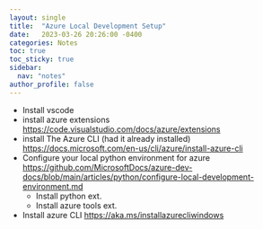 ```yaml
---
layout: single
title:  "Azure Local Development Setup"
date:   2023-03-26 20:26:00 -0400
categories: Notes
toc: true
toc_sticky: true
sidebar:
  nav: "notes"
author_profile: false
---
```


- Install vscode
- install azure extensions
https://code.visualstudio.com/docs/azure/extensions
- install The Azure CLI (had it already installed)
https://docs.microsoft.com/en-us/cli/azure/install-azure-cli
- Configure your local python environment for azure
https://github.com/MicrosoftDocs/azure-dev-docs/blob/main/articles/python/configure-local-development-environment.md
    - Install python ext.
    - Install azure tools ext.
- Install azure CLI
https://aka.ms/installazurecliwindows